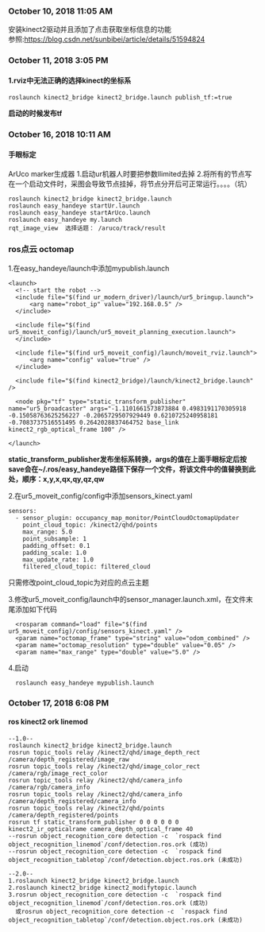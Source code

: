 ### October 10, 2018 11:05 AM
安装kinect2驱动并且添加了点击获取坐标信息的功能</br>
参照:https://blog.csdn.net/sunbibei/article/details/51594824

### October 11, 2018 3:05 PM

#### 1.rviz中无法正确的选择kinect的坐标系
```
roslaunch kinect2_bridge kinect2_bridge.launch publish_tf:=true
```
**启动的时候发布tf**

### October 16, 2018 10:11 AM
#### 手眼标定
ArUco marker生成器
1.启动ur机器人时要把参数llimited去掉
2.将所有的节点写在一个启动文件时，采图会导致节点挂掉，将节点分开后可正常运行。。。。（坑）
  ```
  roslaunch kinect2_bridge kinect2_bridge.launch
  roslaunch easy_handeye startUr.launch
  roslaunch easy_handeye startArUco.launch
  roslaunch easy_handeye my.launch
  rqt_image_view  选择话题： /aruco/track/result
  ```

### ros点云 octomap
1.在easy_handeye/launch中添加mypublish.launch
```
<launch>
  <!-- start the robot -->
  <include file="$(find ur_modern_driver)/launch/ur5_bringup.launch">
      <arg name="robot_ip" value="192.168.0.5" />
  </include>

  <include file="$(find ur5_moveit_config)/launch/ur5_moveit_planning_execution.launch">
  </include>
 
  <include file="$(find ur5_moveit_config)/launch/moveit_rviz.launch">
      <arg name="config" value="true" />
  </include>
 
  <include file="$(find kinect2_bridge)/launch/kinect2_bridge.launch" />
 
  <node pkg="tf" type="static_transform_publisher" name="ur5_broadcaster" args="-1.1101661573873884 0.4983191170305918 -0.15058763625256227 -0.2065729507929449 0.6210725240958181 -0.7083737516551495 0.2642028837464752 base_link kinect2_rgb_optical_frame 100" />

</launch>

```
**static_transform_publisher发布坐标系转换，args的值在上面手眼标定后按save会在~/.ros/easy_handeye路径下保存一个文件，将该文件中的值替换到此处，顺序：x,y,x,qx,qy,qz,qw**

2.在ur5_moveit_config/config中添加sensors_kinect.yaml
```
sensors:
  - sensor_plugin: occupancy_map_monitor/PointCloudOctomapUpdater
    point_cloud_topic: /kinect2/qhd/points
    max_range: 5.0
    point_subsample: 1
    padding_offset: 0.1
    padding_scale: 1.0
    max_update_rate: 1.0
    filtered_cloud_topic: filtered_cloud
```
只需修改point_cloud_topic为对应的点云主题

3.修改ur5_moveit_config/launch中的sensor_manager.launch.xml，在文件末尾添加如下代码
```
  <rosparam command="load" file="$(find ur5_moveit_config)/config/sensors_kinect.yaml" />
  <param name="octomap_frame" type="string" value="odom_combined" />
  <param name="octomap_resolution" type="double" value="0.05" />
  <param name="max_range" type="double" value="5.0" />
```
4.启动
```
  roslaunch easy_handeye mypublish.launch
```

### October 17, 2018 6:08 PM
#### ros kinect2 ork linemod
```
--1.0--
roslaunch kinect2_bridge kinect2_bridge.launch
rosrun topic_tools relay /kinect2/qhd/image_depth_rect /camera/depth_registered/image_raw
rosrun topic_tools relay /kinect2/qhd/image_color_rect /camera/rgb/image_rect_color
rosrun topic_tools relay /kinect2/qhd/camera_info /camera/rgb/camera_info
rosrun topic_tools relay /kinect2/qhd/camera_info /camera/depth_registered/camera_info
rosrun topic_tools relay /kinect2/qhd/points /camera/depth_registered/points
rosrun tf static_transform_publisher 0 0 0 0 0 0 kinect2_ir_opticalrame camera_depth_optical_frame 40
--rosrun object_recognition_core detection -c  `rospack find object_recognition_linemod`/conf/detection.ros.ork (成功)
--rosrun object_recognition_core detection -c  `rospack find object_recognition_tabletop`/conf/detection.object.ros.ork (未成功)

--2.0--
1.roslaunch kinect2_bridge kinect2_bridge.launch
2.roslaunch kinect2_bridge kinect2_modifytopic.launch
3.rosrun object_recognition_core detection -c  `rospack find object_recognition_linemod`/conf/detection.ros.ork (成功)
  或rosrun object_recognition_core detection -c  `rospack find object_recognition_tabletop`/conf/detection.object.ros.ork (未成功)
```
